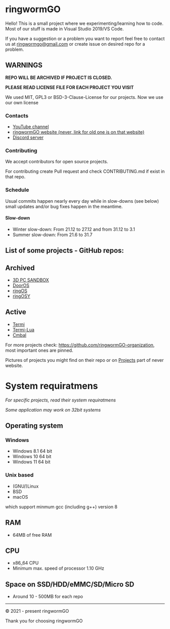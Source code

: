 # ringwormGO
Hello! This is a small project where we experimenting/learning how to code. Most of our stuff is made in Visual Studio 2019/VS Code.

If you have a suggestion or a problem you want to report feel free to contact us at ringwormgo@gmail.com or create issue on desired repo for a problem.

## WARNINGS
**REPO WILL BE ARCHIVED IF PROJECT IS CLOSED.**

**PLEASE READ LICENSE FILE FOR EACH PROJECT YOU VISIT**

We used MIT, GPL3 or BSD-3-Clause-License for our projects.
Now we use our own license

### Contacts
- [YouTube channel](https://www.youtube.com/channel/UC87hNTN-6ahkRfHPs0iVfTg/featured)
- [ringwormGO website (never, link for old one is on that website)](https://ringwormgo-website-new.ringwormgo.repl.co/)
- [Discord server](https://discord.gg/zyzbdrDRQF)

### Contributing
We accept contributors for open source projects.

For contributing create Pull request and check CONTRIBUTING.md if exist in that repo.

### Schedule
Usual commits happen nearly every day while in slow-downs (see below) small updates and/or bug fixes happen in the meantime.

#### Slow-down
- Winter slow-down: From 21.12 to 27.12 and from 31.12 to 3.1
- Summer slow-down: From 21.6 to 31.7

## List of some projects - GitHub repos:
## Archived
- [3D PC SANDBOX](https://github.com/Andrej123456789/3D-PC-Sandbox)
- [DoorOS](https://github.com/ringwormGO-organization/DoorOS)
- [ringOS](https://github.com/ringwormGO-organization/ringOS)
- [ringOSY](https://github.com/ringwormGO-organization/ringOSY)

## Active
- [Termi](https://github.com/ringwormGO-organization/Termi)
- [Termi-Lua](https://github.com/ringwormGO-organization/Termi-Lua)
- [Cmbal](https://github.com/ringwormGO-organization/Cmbal)

For more projects check: https://github.com/ringwormGO-organization, most important ones are pinned.

Pictures of projects you might find on their repo or on [Projects](https://ringwormgo-website-new.ringwormgo.repl.co/projects.html) part of never website.

# System requiratmens
*For specific projects, read their system requiratmens*

*Some application may work on 32bit systems*

## Operating system
### Windows
- Windows 8.1 64 bit
- Windows 10 64 bit
- Windows 11 64 bit

### Unix based
 - (GNU/)Linux
 - BSD
 - macOS
 
 which support minmum gcc (including g++) version 8 

## RAM
- 64MB of free RAM

## CPU
- x86_64 CPU
- Minimum max. speed of processor 1.10 GHz

## Space on SSD/HDD/eMMC/SD/Micro SD
- Around 10 - 500MB for each repo
__________

© 2021 - present ringwormGO

Thank you for choosing ringwormGO
